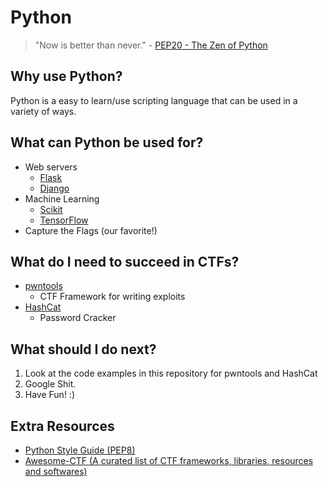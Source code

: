 # Python
> "Now is better than never." - [PEP20 - The Zen of Python](https://www.python.org/dev/peps/pep-0020/)

## Why use Python?
Python is a easy to learn/use scripting language that can be used in a variety of ways.

## What can Python be used for?
* Web servers
  * [Flask](http://flask.pocoo.org/)
  * [Django](https://www.djangoproject.com/)
* Machine Learning
  * [Scikit](http://scikit-learn.org/stable/)
  * [TensorFlow](https://www.tensorflow.org/)
* Capture the Flags (our favorite!)
## What do I need to succeed in CTFs?
* [pwntools](http://pwntools.com)
  * CTF Framework for writing exploits
* [HashCat](https://hashcat.net/hashcat/)
  * Password Cracker  
## What should I do next?
  1) Look at the code examples in this repository for pwntools and HashCat
  2) Google Shit.
  3) Have Fun! :)
## Extra Resources
* [Python Style Guide (PEP8)](https://www.python.org/dev/peps/pep-0008/)
* [Awesome-CTF (A curated list of CTF frameworks, libraries, resources and softwares)](https://github.com/apsdehal/awesome-ctf)









